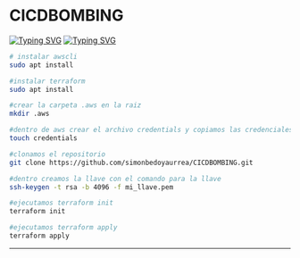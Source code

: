 ﻿# CICDBOMBING

[![Typing SVG](https://readme-typing-svg.demolab.com/?font=Alfa+Slab+One&size=30&pause=1000&color=C2A0FF&vCenter=true&width=435&lines=Despliegue+con+Terraform)](https://git.io/typing-svg)
[![Typing SVG](https://readme-typing-svg.demolab.com/?font=Alfa+Slab+One&size=30&pause=1000&color=C2A0FF&vCenter=true&width=435&lines=y+Docker+Telem%C3%A1tica)](https://git.io/typing-svg)


```bash
# instalar awscli
sudo apt install

#instalar terraform
sudo apt install

#crear la carpeta .aws en la raiz
mkdir .aws

#dentro de aws crear el archivo credentials y copiamos las credenciales
touch credentials

#clonamos el repositorio
git clone https://github.com/simonbedoyaurrea/CICDBOMBING.git

#dentro creamos la llave con el comando para la llave
ssh-keygen -t rsa -b 4096 -f mi_llave.pem

#ejecutamos terraform init
terraform init

#ejecutamos terraform apply
terraform apply
```

---

